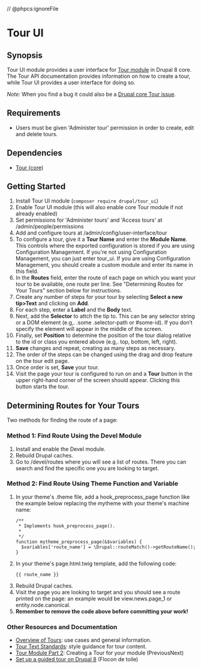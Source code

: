 // @phpcs:ignoreFile

# Tour UI

## Synopsis

Tour UI module provides a user interface for [Tour module](https://www.drupal.org/docs/8/core/modules/tour/overview) in Drupal 8 core. The Tour API documentation provides information on how to create a tour, while Tour UI provides a user interface for doing so.

*Note:* When you find a bug it could also be a [Drupal core Tour issue](https://www.drupal.org/project/issues/drupal?text=&status=Open&priorities=All&categories=All&version=8.x&component=tour.module).

## Requirements

- Users must be given 'Administer tour' permission in order to create, edit and delete tours.

## Dependencies

- [Tour (core)](https://www.drupal.org/docs/8/core/modules/tour/overview)

## Getting Started

1. Install Tour UI module (`composer require drupal/tour_ui`)
2. Enable Tour UI module (this will also enable core Tour module if not already enabled)
3. Set permissions for 'Administer tours' and 'Access tours' at /admin/people/permissions
4. Add and configure tours at /admin/config/user-interface/tour
5. To configure a tour, give it a **Tour Name** and enter the **Module Name**. This controls where the exported configuration is stored if you are using Configuration Management. If you're not using Configuration Management, you can just enter tour_ui. If you are using Configuration Management, you should create a custom module and enter its name in this field.
6. In the **Routes** field, enter the route of each page on which you want your tour to be available, one route per line. See "Determining Routes for Your Tours" section below for instructions.
7. Create any number of steps for your tour by selecting **Select a new tip>Text** and clicking on **Add**.
8. For each step, enter a **Label** and the **Body** text.
9. Next, add the **Selector** to attch the tip to. This can be any selector string or a DOM element (e.g,. .some .selector-path or #some-id).  If you don’t specify the element will appear in the middle of the screen.
10. Finally, set **Position** to determine the position of the tour dialog relative to the id or class you entered above (e.g,. top, bottom, left, right).
11. **Save** changes and repeat, creating as many steps as necessary.
12. The order of the steps can be changed using the drag and drop feature on the tour edit page.
13. Once order is set, **Save** your tour.
14. Visit the page your tour is configured to run on and a **Tour** button in the upper right-hand corner of the screen should appear. Clicking this button starts the tour.

## Determining Routes for Your Tours

Two methods for finding the route of a page:

### Method 1: Find Route Using the Devel Module

1. Install and enable the Devel module.
2. Rebuild Drupal caches.
3. Go to /devel/routes where you will see a list of routes. There you can search and find the specific one you are looking to target.

### Method 2: Find Route Using Theme Function and Variable

1. In your theme's .theme file, add a hook_preprocess_page function like the example below replacing the mytheme with your theme's machine name:
    ```
    /**
     * Implements hook_preprocess_page().
     *
     */
    function mytheme_preprocess_page(&$variables) {
      $variables['route_name'] = \Drupal::routeMatch()->getRouteName();
    }
    ```
2. In your theme's page.html.twig template, add the following code:
    ```
    {{ route_name }}
    ```
3. Rebuild Drupal caches.
4. Visit the page you are looking to target and you should see a route printed on the page: an example would be view.news.page_1 or entity.node.canonical.
5. **Remember to remove the code above before committing your work!**

### Other Resources and Documentation

- [Overview of Tours](https://www.drupal.org/docs/develop/user-interface-standards/tours): use cases and general information.
- [Tour Text Standards](https://www.drupal.org/docs/develop/user-interface-standards/tour-text-standards): style guidance for tour content.
- [Tour Module Part 2](https://www.previousnext.com.au/blog/tour-module-part-2-creating-tour-your-module): Creating a Tour for your module (PreviousNext)
- [Set up a guided tour on Drupal 8](https://www.flocondetoile.fr/blog/set-guided-tour-drupal-8) (Flocon de toile)
